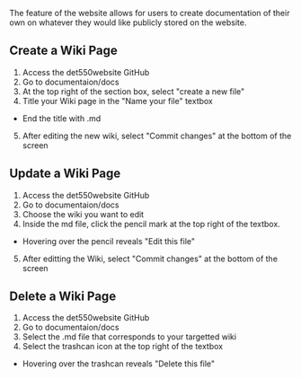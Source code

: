 The feature of the website allows for users to create documentation of their own on whatever they would like publicly 
stored on the website.

## Create a Wiki Page

1. Access the det550website GitHub
2. Go to documentaion/docs
3. At the top right of the section box, select "create a new file"
4. Title your Wiki page in the "Name your file" textbox
  * End the title with .md
5. After editing the new wiki, select "Commit changes" at the bottom of the screen

## Update a Wiki Page

1. Access the det550website GitHub
2. Go to documentaion/docs
3. Choose the wiki you want to edit
4. Inside the md file, click the pencil mark at the top right of the textbox.
  - Hovering over the pencil reveals "Edit this file"
5. After editting the Wiki, select "Commit changes" at the bottom of the screen

## Delete a Wiki Page

1. Access the det550website GitHub
2. Go to documentaion/docs
3. Select the .md file that corresponds to your targetted wiki
4. Select the trashcan icon at the top right of the textbox
  - Hovering over the trashcan reveals "Delete this file"

